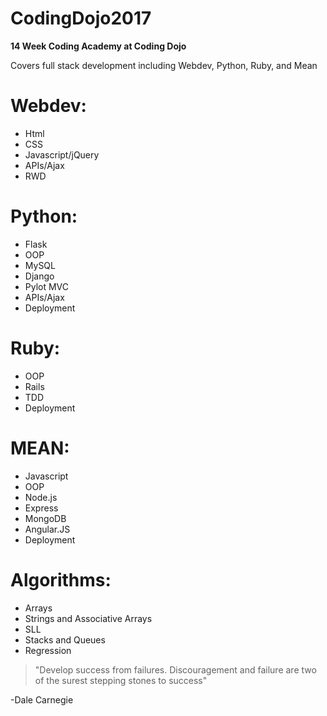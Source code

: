 # CodingDojo2017

**14 Week Coding Academy at Coding Dojo**

Covers full stack development including Webdev, Python, Ruby, and Mean

# Webdev:

* Html
* CSS
* Javascript/jQuery
* APIs/Ajax
* RWD

# Python:

* Flask
* OOP
* MySQL
* Django
* Pylot MVC
* APIs/Ajax
* Deployment

# Ruby:
* OOP
* Rails
* TDD
* Deployment

# MEAN:
* Javascript
* OOP
* Node.js
* Express
* MongoDB
* Angular.JS
* Deployment

# Algorithms:
* Arrays
* Strings and Associative Arrays
* SLL
* Stacks and Queues
* Regression


>"Develop success from failures. Discouragement and failure are two of the surest stepping stones to success"

-Dale Carnegie
